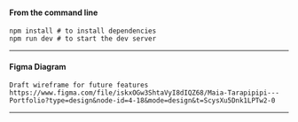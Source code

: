 #### **From the command line**

```
npm install # to install dependencies
npm run dev # to start the dev server
```

---

#### **Figma Diagram**

```
Draft wireframe for future features
https://www.figma.com/file/iskxOGw3ShtaVyI8dIQZ68/Maia-Tarapipipi---Portfolio?type=design&node-id=4-18&mode=design&t=ScysXu5Dnk1LPTw2-0

```

---